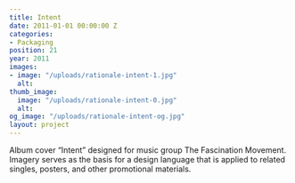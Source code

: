 ```yaml
---
title: Intent
date: 2011-01-01 00:00:00 Z
categories:
- Packaging
position: 21
year: 2011
images:
- image: "/uploads/rationale-intent-1.jpg"
  alt: 
thumb_image:
  image: "/uploads/rationale-intent-0.jpg"
  alt: 
og_image: "/uploads/rationale-intent-og.jpg"
layout: project
---
```


Album cover “Intent” designed for music group The Fascination Movement. Imagery serves as the basis for a design language that is applied to related singles, posters, and other promotional materials.
